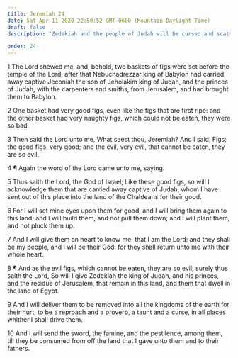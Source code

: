 ```yaml
---
title: Jeremiah 24
date: Sat Apr 11 2020 22:50:52 GMT-0600 (Mountain Daylight Time)
draft: false
description: "Zedekiah and the people of Judah will be cursed and scattered—Some will be gathered back from Chaldea to serve the Lord."

order: 24
---
```

    
1 The Lord shewed me, and, behold, two baskets of figs were set before the temple of the Lord, after that Nebuchadrezzar king of Babylon had carried away captive Jeconiah the son of Jehoiakim king of Judah, and the princes of Judah, with the carpenters and smiths, from Jerusalem, and had brought them to Babylon.

2 One basket had very good figs, even like the figs that are first ripe: and the other basket had very naughty figs, which could not be eaten, they were so bad.

3 Then said the Lord unto me, What seest thou, Jeremiah? And I said, Figs; the good figs, very good; and the evil, very evil, that cannot be eaten, they are so evil.

4 ¶ Again the word of the Lord came unto me, saying.

5 Thus saith the Lord, the God of Israel; Like these good figs, so will I acknowledge them that are carried away captive of Judah, whom I have sent out of this place into the land of the Chaldeans for their good.

6 For I will set mine eyes upon them for good, and I will bring them again to this land: and I will build them, and not pull them down; and I will plant them, and not pluck them up.

7 And I will give them an heart to know me, that I am the Lord: and they shall be my people, and I will be their God: for they shall return unto me with their whole heart.

8 ¶ And as the evil figs, which cannot be eaten, they are so evil; surely thus saith the Lord, So will I give Zedekiah the king of Judah, and his princes, and the residue of Jerusalem, that remain in this land, and them that dwell in the land of Egypt.

9 And I will deliver them to be removed into all the kingdoms of the earth for their hurt, to be a reproach and a proverb, a taunt and a curse, in all places whither I shall drive them.

10 And I will send the sword, the famine, and the pestilence, among them, till they be consumed from off the land that I gave unto them and to their fathers.
